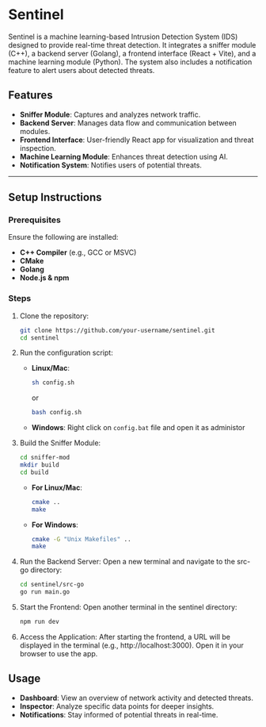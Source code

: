 # Sentinel

Sentinel is a machine learning-based Intrusion Detection System (IDS) designed to provide real-time threat detection. It integrates a sniffer module (C++), a backend server (Golang), a frontend interface (React + Vite), and a machine learning module (Python). The system also includes a notification feature to alert users about detected threats.

## Features

- **Sniffer Module**: Captures and analyzes network traffic.
- **Backend Server**: Manages data flow and communication between modules.
- **Frontend Interface**: User-friendly React app for visualization and threat inspection.
- **Machine Learning Module**: Enhances threat detection using AI.
- **Notification System**: Notifies users of potential threats.

---

## Setup Instructions

### Prerequisites

Ensure the following are installed:

- **C++ Compiler** (e.g., GCC or MSVC)
- **CMake**
- **Golang**
- **Node.js & npm**

### Steps

1. Clone the repository:
   ```bash
   git clone https://github.com/your-username/sentinel.git
   cd sentinel
   ```
2. Run the configuration script:
   - **Linux/Mac**:
     ```bash
     sh config.sh
     ```
     or
     
     ```bash
     bash config.sh
     ```
    - **Windows**:
      Right click on `config.bat` file and open it as administor
   
3. Build the Sniffer Module:
   ```bash
   cd sniffer-mod
   mkdir build
   cd build
   ```
    - **For Linux/Mac**:
      ```bash
      cmake ..
      make
      ```
    - **For Windows**:
      ```bash
      cmake -G "Unix Makefiles" ..
      make
      ```
4. Run the Backend Server: Open a new terminal and navigate to the src-go directory:
   ```bash
   cd sentinel/src-go
   go run main.go
   ```
5. Start the Frontend: Open another terminal in the sentinel directory:
   ```bash
   npm run dev
   ```
6. Access the Application: After starting the frontend, a URL will be displayed in the terminal (e.g., http://localhost:3000). Open it in your browser to use the app.

## Usage
- **Dashboard**: View an overview of network activity and detected threats.
- **Inspector**: Analyze specific data points for deeper insights.
- **Notifications**: Stay informed of potential threats in real-time.
